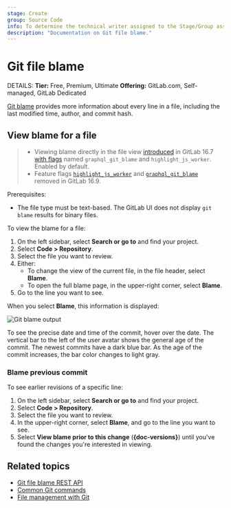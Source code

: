 ```yaml
---
stage: Create
group: Source Code
info: To determine the technical writer assigned to the Stage/Group associated with this page, see https://handbook.gitlab.com/handbook/product/ux/technical-writing/#assignments
description: "Documentation on Git file blame."
---
```


# Git file blame

DETAILS:
**Tier:** Free, Premium, Ultimate
**Offering:** GitLab.com, Self-managed, GitLab Dedicated

[Git blame](https://git-scm.com/docs/git-blame) provides more information
about every line in a file, including the last modified time, author, and
commit hash.

## View blame for a file

> - Viewing blame directly in the file view [introduced](https://gitlab.com/gitlab-org/gitlab/-/issues/430950) in GitLab 16.7 [with flags](../../../../administration/feature_flags.md) named `graphql_git_blame` and `highlight_js_worker`. Enabled by default.
> - Feature flags [`highlight_js_worker`](https://gitlab.com/gitlab-org/gitlab/-/issues/432706) and [`graphql_git_blame`](https://gitlab.com/gitlab-org/gitlab/-/issues/439847) removed in GitLab 16.9.

Prerequisites:

- The file type must be text-based. The GitLab UI does not display
  `git blame` results for binary files.

To view the blame for a file:

1. On the left sidebar, select **Search or go to** and find your project.
1. Select **Code > Repository**.
1. Select the file you want to review.
1. Either:
   - To change the view of the current file, in the file header, select **Blame**.
   - To open the full blame page, in the upper-right corner, select **Blame**.
1. Go to the line you want to see.

When you select **Blame**, this information is displayed:

![Git blame output](img/file_blame_output_v16_6.png "Blame button output")

To see the precise date and time of the commit, hover over the date. The vertical bar
to the left of the user avatar shows the general age of the commit. The newest
commits have a dark blue bar. As the age of the commit increases, the bar color
changes to light gray.

### Blame previous commit

To see earlier revisions of a specific line:

1. On the left sidebar, select **Search or go to** and find your project.
1. Select **Code > Repository**.
1. Select the file you want to review.
1. In the upper-right corner, select **Blame**, and go to the line you want to see.
1. Select **View blame prior to this change** (**{doc-versions}**)
   until you've found the changes you're interested in viewing.

## Related topics

- [Git file blame REST API](../../../../api/repository_files.md#get-file-blame-from-repository)
- [Common Git commands](../../../../topics/git/commands.md)
- [File management with Git](../../../../topics/git/file_management.md)
